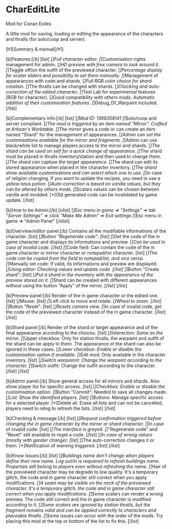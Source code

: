 # CharEditLite
Mod for Conan Exiles

A little mod for saving, loading or editing the appearance of the characters and thralls (for solo/coop and server).


[h1]Summary & manual[/h1]

[b]Features:[/b]
[list]
[*]Full character editor.
[*]Customisation rights management for admin.
[*]HD preview with free camera to look around it.
[*]Toggle off/on the outfit of the previewed character.
[*]Percentage display for scalar sliders and possibility to set them manually.
[*]Management of appearances with code and shards.
[*]Full RGB color choice for shard creation.
[*]The thralls can be changed with shards.
[*]Checking and auto-correction of the edited character.
[*]Test Lab for experimental features (RGB for character).
[*]Good compatibility with others mods. Automatic addition of their customisation features.
[*]Debug_Of_Warpaint included.
[/list]

[b]Complementary info:[/b]
[list]
[*]Mod ID: 1366358141
[*]Solo/coop and server compliant.
[*]The mod is triggered by an item named "Mirror". Crafted at Artisan's Worktable.
[*]The mirror gives a code or can create an item named "Shard" for the management of appearances.
[*]Admin can set the customisations available for the mirror and fragments.
[*]Admin can use black/white list to manage players access to the mirror and shards.
[*]The shard can be used on self for a quick change of appearance.
[*]The shard must be placed in thralls inventory/station and then used to change them.
[*]The shard can capture the target appearance.
[*]The shard can edit its stored appearance when placed in the character inventory.
[*]The shard show available customisations and can select which one to use.
[*]In case of religion changing. If you want to update the recipes, you need to use a yellow lotus potion.
[*]Auto-correction is based on vanilla values, but they can be altered by others mods.
[*]Scalars values can be chosen between vanilla and modded.
[*]Old generated code can be invalidated by game update.
[/list]

[b]How to be Admin:[/b]
[olist]
[*]Esc menu in game => "Settings" => tab "Server Settings" => click "Make Me Admin" => Exit settings
[*]Esc menu in game => "Admin Panel"
[/olist]

[b]Overview/editor panel:[/b] Contains all the modifiable informations of the character.
[list]
[*]Button "Regenerate code":
[list]
[*]Get the code of the in game character and displays its informations and preview.
[*]Can be used in case of invalid code.
[/list]
[*]Code field: Can contain the code of the in game character or mirror character or notepad/txt character.
[list]
[*]The code can be copied from the field to notepad/txt, and vice versa.
[*]Manually set code: If valid, its informations and preview are displayed.
[*]Using editor: Checking values and update code.
[/list]
[*]Button "Create shard":
[list]
[*]Put a shard in the inventory with the appearance of the preview stored on it.
[*]Shard can be created with different appearances without using the button "Apply" of the mirror.
[/list]
[/list]

[b]Preview panel:[/b] Render of the in game character or the edited one.
[list]
[*]Mouse:
[list]
[*]Left click to move and rotate.
[*]Wheel to zoom.
[/list]
[*]Button "Reset":
[list]
[*]Resets camera view.
[*]In case of invalid code, get the code of the previewed character instead of the in game character.
[/list]
[/list]

[b]Shard panel:[/b] Render of the shard or target appearance and of the final appearance according to the choices.
[list]
[*]Interaction: Same as the mirror.
[*]Upper checkbox: Only for station thralls, the warpaint and outfit of the shard can be apply to them. The appearance of the shard can also be ignored in these cases.
[*]Lower checkbox: Enable or disable the customisation option if available.
[*]Edit mod: Only available in the character inventory.
[list]
[*]Switch warpainnt: Change the warpaint according to the character.
[*]Switch outfit: Change the outfit according to the character.
[/list]
[/list]

[b]Admin panel:[/b] Show general access for all mirrors and shards. Also show player list for specific access.
[list]
[*]Checkbox: Enable or disable the customisation option.
[*]Button "Commit": Needed to save all changes made.
[*]List: Show the identified players.
[list]
[*]Buttons: Manage specific access for a selected player.
[*]Delete all: Erase all lists and can not be cancelled, players need to relog to refresh the lists.
[/list]
[/list]

[b]Checking & message:[/b]
[list]
[*]Request confirmation triggered before changing the in game character by the mirror or shard character.
[*]In case of invalid code:
[list]
[*]The interface is greyed.
[*]"Regenerate code" and "Reset" still available to reget a code.
[/list]
[*]In case of wrong values (mostly with gender change):
[list]
[*]The auto-correction changes it or them.
[*]Notification of warning triggered.
[/list]
[/list]

[b]Know issues:[/b]
[list]
[*]Buildings name don't change when players define their new name. Log out/in is requiered to refresh buildings name. Properties still belong to players even without refreshing the name.
[*]Hair of the previewed character may be degrade to low quality. It's a temporary glitch, the code and in game character still correct when you apply modifications.
[*]A seam may be visible on the neck of the previewed character. It's a temporary glitch, the code and in game character still correct when you apply modifications.
[*]Some scalars can render a wrong preview. The code still correct and the in game character is modified according to it.
[*]Some scalars are ignored by station thralls, but the fragment remains valid and can be applied correctly to characters and placeable thralls.
[*]Some issues can occur with the order of the mods. Try placing this mod at the top or bottom of the list to fix this.
[/list]
